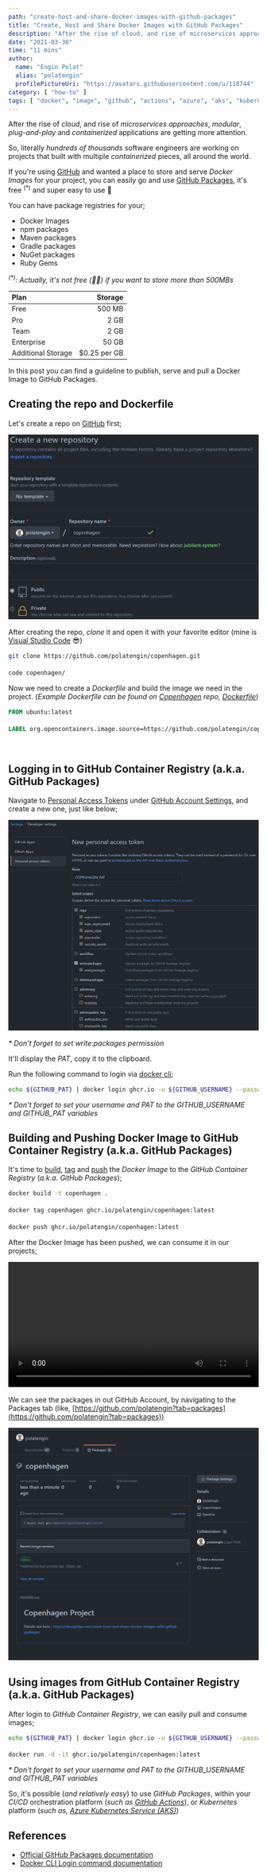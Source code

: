 ```yaml
---
path: "create-host-and-share-docker-images-with-github-packages"
title: "Create, Host and Share Docker Images with GitHub Packages"
description: "After the rise of cloud, and rise of microservices approaches, modular, plug-and-play and containerized applications are getting more attention.<br /><br />So, literally hundreds of thousands software engineers are working on projects that built with multiple containerized pieces, all around the world.<br /><br />If you're using GitHub and wanted a place to store and serve Docker Images for your project, you can easily go and use GitHub Packages, it's free and super easy to use 🥳"
date: "2021-03-30"
time: "11 mins"
author:
  name: "Engin Polat"
  alias: "polatengin"
  profilePictureUri: "https://avatars.githubusercontent.com/u/118744"
category: [ "how-to" ]
tags: [ "docker", "image", "github", "actions", "azure", "aks", "kubernetes" ]
---
```

After the rise of _cloud_, and rise of _microservices approaches_, _modular_, _plug-and-play_ and _containerized_ applications are getting more attention.

So, literally _hundreds of thousands_ software engineers are working on projects that built with multiple _containerized_ pieces, all around the world.

If you're using [GitHub](https://github.com) and wanted a place to store and serve _Docker Images_ for your project, you can easily go and use [GitHub Packages](https://github.com/features/packages), it's free <sup>(*)</sup> and super easy to use 🥳

You can have package registries for your;

- Docker Images
- npm packages
- Maven packages
- Gradle packages
- NuGet packages
- Ruby Gems

_<sup>(*)</sup>: Actually, it's not free (🤦‍♂️) if you want to store more than 500MBs_

|Plan|Storage|
|:---|---:|
|Free|500 MB|
|Pro|2 GB|
|Team|2 GB|
|Enterprise|50 GB|
|Additional Storage|$0.25 per GB|

In this post you can find a guideline to publish, serve and pull a Docker Image to GitHub Packages.

## Creating the repo and Dockerfile

Let's create a repo on [GitHub](https://github.com) first;

![GitHub create repository screenshot](../_static/assets/2021/03/github-packages-0.png)

After creating the repo, _clone_ it and open it with your favorite editor (mine is [Visual Studio Code](https://code.visualstudio.com) 😎)

```bash
git clone https://github.com/polatengin/copenhagen.git

code copenhagen/
```

Now we need to create a _Dockerfile_ and build the image we need in the project. (_Example Dockerfile can be found on [Copenhagen](https://github.com/polatengin/copenhagen) repo, [Dockerfile](https://github.com/polatengin/copenhagen/blob/master/Dockerfile)_)

```dockerfile
FROM ubuntu:latest

LABEL org.opencontainers.image.source=https://github.com/polatengin/copenhagen
```

<br />

## Logging in to GitHub Container Registry (a.k.a. GitHub Packages)

Navigate to [Personal Access Tokens](https://github.com/settings/tokens) under [GitHub Account Settings](https://github.com/settings/profile), and create a new one, just like below;

![GitHub create personal access token screenshot](../_static/assets/2021/03/github-packages-1.png)

_* Don't forget to set write:packages permission_

It'll display the _PAT_, copy it to the clipboard.

Run the following command to login via [docker cli](https://docs.docker.com/engine/reference/commandline/login/);

```bash
echo ${GITHUB_PAT} | docker login ghcr.io -u ${GITHUB_USERNAME} --password-stdin
```

_* Don't forget to set your username and PAT to the GITHUB&#95;USERNAME and GITHUB&#95;PAT variables_

## Building and Pushing Docker Image to GitHub Container Registry (a.k.a. GitHub Packages)

It's time to [build](https://docs.docker.com/engine/reference/commandline/build/), [tag](https://docs.docker.com/engine/reference/commandline/tag/) and [push](https://docs.docker.com/engine/reference/commandline/push/) the _Docker Image_ to the _GitHub Container Registry_ (_a.k.a. GitHub Packages_);

```bash
docker build -t copenhagen .

docker tag copenhagen ghcr.io/polatengin/copenhagen:latest

docker push ghcr.io/polatengin/copenhagen:latest
```

After the Docker Image has been pushed, we can consume it in our projects;

<video controls style="width:100%">
  <source src="../_static/assets/2021/03/github-packages-2.mp4" type="video/mp4" />
</video>

We can see the packages in out GitHub Account, by navigating to the Packages tab (like, [https://github.com/polatengin?tab=packages](https://github.com/polatengin?tab=packages))

![GitHub Packages screenshot](../_static/assets/2021/03/github-packages-3.png)

## Using images from GitHub Container Registry (a.k.a. GitHub Packages)

After login to _GitHub Container Registry_, we can easily pull and consume images;

```bash
echo ${GITHUB_PAT} | docker login ghcr.io -u ${GITHUB_USERNAME} --password-stdin

docker run -d -it ghcr.io/polatengin/copenhagen:latest
```

_* Don't forget to set your username and PAT to the GITHUB&#95;USERNAME and GITHUB&#95;PAT variables_

So, it's possible (_and relatively easy_) to use _GitHub Packages_, within your _CI/CD_ orchestration platform (_such as [GitHub Actions](https://github.com/features/actions)_), or _Kubernetes_ platform (_such as, [Azure Kubernetes Service (AKS)](https://docs.microsoft.com/en-us/azure/aks/)_)

## References

- [Official GitHub Packages documentation](https://docs.github.com/en/packages/learn-github-packages/about-github-packages)
- [Docker CLI Login command documentation](https://docs.docker.com/engine/reference/commandline/login/)
